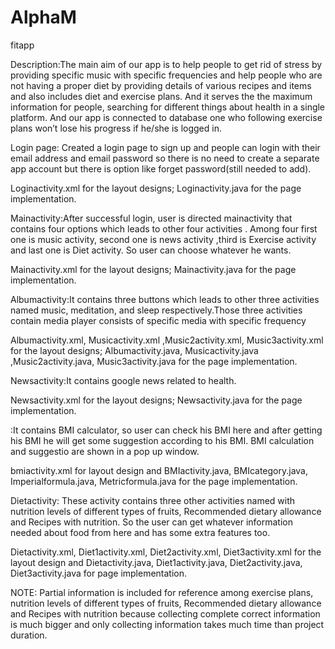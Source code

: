 # AlphaM
fitapp

Description:The main aim of our app is to help people to get rid of stress by providing specific music with specific frequencies and help people who are not having a proper diet by providing details of various recipes and items and also includes diet and exercise plans. And it serves the the maximum information for people, searching for different things about health in a single platform. And our app is connected to database one who following exercise plans won’t lose his progress if he/she is logged in.

Login page: Created a login page to sign up and people can login with their email address and email password so there is no need to create a separate app account but there is option like forget password(still needed to add).

Loginactivity.xml  for the layout designs; Loginactivity.java for the page implementation.

Mainactivity:After successful login, user is directed mainactivity that contains four options which leads to other four activities . Among four first one is music activity, second one is news activity ,third is Exercise activity and last one is Diet activity. So user can choose whatever he wants.

Mainactivity.xml  for the layout designs; Mainactivity.java for the page implementation.

Albumactivity:It contains three buttons which leads to other three activities named music, meditation, and sleep respectively.Those three activities contain media player consists of specific media with specific frequency

Albumactivity.xml, Musicactivity.xml ,Music2activity.xml, Music3activity.xml for the layout designs; Albumactivity.java, Musicactivity.java ,Music2activity.java, Music3activity.java for the page implementation.

Newsactivity:It contains google news related to health.

Newsactivity.xml  for the layout designs; Newsactivity.java for the page implementation.

:It contains BMI calculator, so user can check his BMI here and after getting his BMI he will get some suggestion according to his BMI. BMI calculation and suggestio are shown in a pop up window.

bmiactivity.xml for layout design and BMIactivity.java, BMIcategory.java, Imperialformula.java, Metricformula.java for the page implementation.

Dietactivity: These activity contains three other activities named with nutrition levels of different types of fruits, Recommended dietary allowance and Recipes with nutrition.
So the user can get whatever information needed about food from here and has some extra features too.

Dietactivity.xml, Diet1activity.xml, Diet2activity.xml, Diet3activity.xml for the layout design and Dietactivity.java, Diet1activity.java, Diet2activity.java, Diet3activity.java for page implementation.



NOTE: Partial information is included for reference among exercise plans, nutrition levels of different types of fruits, Recommended dietary allowance and Recipes with nutrition because collecting complete correct  information is much bigger and  only collecting information takes much time than project duration.
